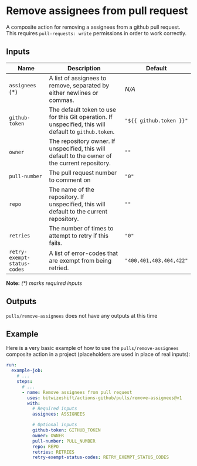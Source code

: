 # Remove assignees from pull request

<!-- These docs are generated by a tool -->

A composite action for removing a assignees from a github pull request.
This requires `pull-requests: write` permissions in order to work correctly.

## Inputs

| Name | Description | Default |
|------|-------------|---------|
| `assignees` (*) | A list of assignees to remove, separated by either newlines or commas. | _N/A_ |
| `github-token` | The default token to use for this Git operation. If unspecified, this will default to `github.token`.  | `"${{ github.token }}"` |
| `owner` | The repository owner. If unspecified, this will default to the owner of the current repository.  | `""` |
| `pull-number` | The pull request number to comment on | `"0"` |
| `repo` | The name of the repository. If unspecified, this will default to the current repository.  | `""` |
| `retries` | The number of times to attempt to retry if this fails.  | `"0"` |
| `retry-exempt-status-codes` | A list of error-codes that are exempt from being retried.  | `"400,401,403,404,422"` |

**Note:** _(*) marks required inputs_

## Outputs

`pulls/remove-assignees` does not have any outputs at this time

## Example

Here is a very basic example of how to use the `pulls/remove-assignees` composite action
in a project (placeholders are used in place of real inputs):

```yaml
run:
  example-job:
    # ... 
    steps:
      # ... 
      - name: Remove assignees from pull request
        uses: bitwizeshift/actions-github/pulls/remove-assignees@v1
        with:
          # Required inputs
          assignees: ASSIGNEES

          # Optional inputs
          github-token: GITHUB_TOKEN
          owner: OWNER
          pull-number: PULL_NUMBER
          repo: REPO
          retries: RETRIES
          retry-exempt-status-codes: RETRY_EXEMPT_STATUS_CODES
```
